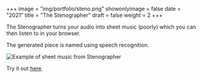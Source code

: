 +++
image = "img/portfolio/steno.png"
showonlyimage = false
date = "2021"
title = "The Stenographer"
draft = false
weight = 2
+++

The Stenographer turns your audio into sheet music (poorly) which you can then listen to in your browser.

<!--more-->
The generated piece is named using speech recognition.

![Example of sheet music from Stenographer](/img/portfolio/res/sheet.png)

Try it out [here](https://fax-nekfxpjbea-uw.a.run.app/).
